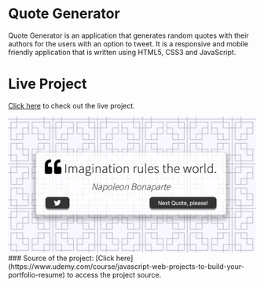 # Quote Generator

Quote Generator is an application that generates random quotes with their authors for the users with an option to tweet. 
It is a responsive and mobile friendly application that is written using HTML5, CSS3 and JavaScript.

# Live Project
[Click here](https://selenozkan.github.io/quote-generator) to check out the live project.

<img src ="projectdemo.png" width=750>
### Source of the project:
[Click here](https://www.udemy.com/course/javascript-web-projects-to-build-your-portfolio-resume) to access the project source.
